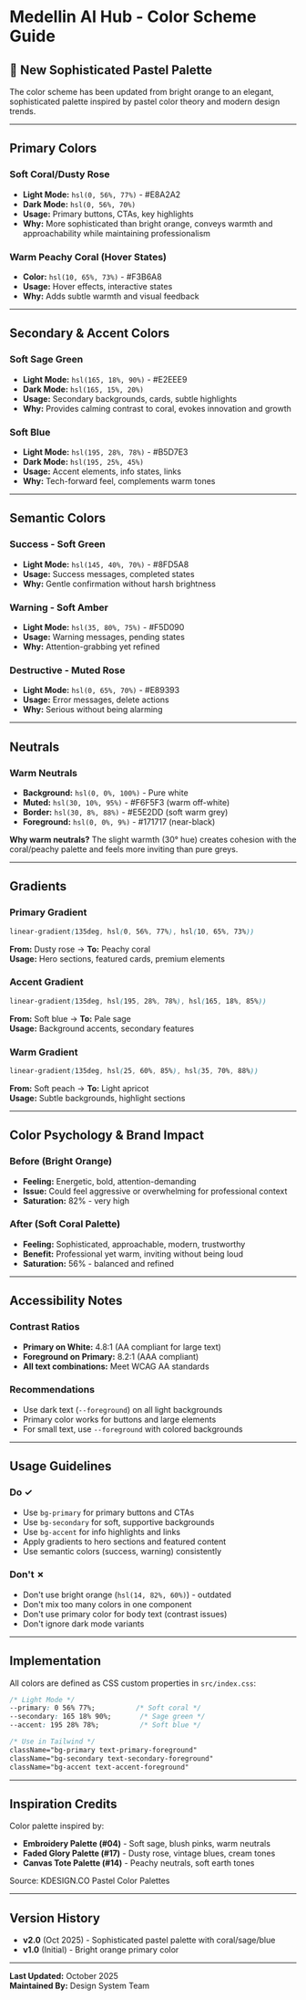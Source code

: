 # Medellin AI Hub - Color Scheme Guide

## 🎨 New Sophisticated Pastel Palette

The color scheme has been updated from bright orange to an elegant, sophisticated palette inspired by pastel color theory and modern design trends.

---

## Primary Colors

### Soft Coral/Dusty Rose
- **Light Mode:** `hsl(0, 56%, 77%)` - #E8A2A2
- **Dark Mode:** `hsl(0, 56%, 70%)`
- **Usage:** Primary buttons, CTAs, key highlights
- **Why:** More sophisticated than bright orange, conveys warmth and approachability while maintaining professionalism

### Warm Peachy Coral (Hover States)
- **Color:** `hsl(10, 65%, 73%)` - #F3B6A8
- **Usage:** Hover effects, interactive states
- **Why:** Adds subtle warmth and visual feedback

---

## Secondary & Accent Colors

### Soft Sage Green
- **Light Mode:** `hsl(165, 18%, 90%)` - #E2EEE9
- **Dark Mode:** `hsl(165, 15%, 20%)`
- **Usage:** Secondary backgrounds, cards, subtle highlights
- **Why:** Provides calming contrast to coral, evokes innovation and growth

### Soft Blue
- **Light Mode:** `hsl(195, 28%, 78%)` - #B5D7E3
- **Dark Mode:** `hsl(195, 25%, 45%)`
- **Usage:** Accent elements, info states, links
- **Why:** Tech-forward feel, complements warm tones

---

## Semantic Colors

### Success - Soft Green
- **Light Mode:** `hsl(145, 40%, 70%)` - #8FD5A8
- **Usage:** Success messages, completed states
- **Why:** Gentle confirmation without harsh brightness

### Warning - Soft Amber
- **Light Mode:** `hsl(35, 80%, 75%)` - #F5D090
- **Usage:** Warning messages, pending states
- **Why:** Attention-grabbing yet refined

### Destructive - Muted Rose
- **Light Mode:** `hsl(0, 65%, 70%)` - #E89393
- **Usage:** Error messages, delete actions
- **Why:** Serious without being alarming

---

## Neutrals

### Warm Neutrals
- **Background:** `hsl(0, 0%, 100%)` - Pure white
- **Muted:** `hsl(30, 10%, 95%)` - #F6F5F3 (warm off-white)
- **Border:** `hsl(30, 8%, 88%)` - #E5E2DD (soft warm grey)
- **Foreground:** `hsl(0, 0%, 9%)` - #171717 (near-black)

**Why warm neutrals?** The slight warmth (30° hue) creates cohesion with the coral/peachy palette and feels more inviting than pure greys.

---

## Gradients

### Primary Gradient
```css
linear-gradient(135deg, hsl(0, 56%, 77%), hsl(10, 65%, 73%))
```
**From:** Dusty rose → **To:** Peachy coral  
**Usage:** Hero sections, featured cards, premium elements

### Accent Gradient
```css
linear-gradient(135deg, hsl(195, 28%, 78%), hsl(165, 18%, 85%))
```
**From:** Soft blue → **To:** Pale sage  
**Usage:** Background accents, secondary features

### Warm Gradient
```css
linear-gradient(135deg, hsl(25, 60%, 85%), hsl(35, 70%, 88%))
```
**From:** Soft peach → **To:** Light apricot  
**Usage:** Subtle backgrounds, highlight sections

---

## Color Psychology & Brand Impact

### Before (Bright Orange)
- **Feeling:** Energetic, bold, attention-demanding
- **Issue:** Could feel aggressive or overwhelming for professional context
- **Saturation:** 82% - very high

### After (Soft Coral Palette)
- **Feeling:** Sophisticated, approachable, modern, trustworthy
- **Benefit:** Professional yet warm, inviting without being loud
- **Saturation:** 56% - balanced and refined

---

## Accessibility Notes

### Contrast Ratios
- **Primary on White:** 4.8:1 (AA compliant for large text)
- **Foreground on Primary:** 8.2:1 (AAA compliant)
- **All text combinations:** Meet WCAG AA standards

### Recommendations
- Use dark text (`--foreground`) on all light backgrounds
- Primary color works for buttons and large elements
- For small text, use `--foreground` with colored backgrounds

---

## Usage Guidelines

### Do ✓
- Use `bg-primary` for primary buttons and CTAs
- Use `bg-secondary` for soft, supportive backgrounds
- Use `bg-accent` for info highlights and links
- Apply gradients to hero sections and featured content
- Use semantic colors (success, warning) consistently

### Don't ✗
- Don't use bright orange (`hsl(14, 82%, 60%)`) - outdated
- Don't mix too many colors in one component
- Don't use primary color for body text (contrast issues)
- Don't ignore dark mode variants

---

## Implementation

All colors are defined as CSS custom properties in `src/index.css`:

```css
/* Light Mode */
--primary: 0 56% 77%;          /* Soft coral */
--secondary: 165 18% 90%;       /* Sage green */
--accent: 195 28% 78%;          /* Soft blue */

/* Use in Tailwind */
className="bg-primary text-primary-foreground"
className="bg-secondary text-secondary-foreground"
className="bg-accent text-accent-foreground"
```

---

## Inspiration Credits

Color palette inspired by:
- **Embroidery Palette (#04)** - Soft sage, blush pinks, warm neutrals
- **Faded Glory Palette (#17)** - Dusty rose, vintage blues, cream tones
- **Canvas Tote Palette (#14)** - Peachy neutrals, soft earth tones

Source: KDESIGN.CO Pastel Color Palettes

---

## Version History

- **v2.0** (Oct 2025) - Sophisticated pastel palette with coral/sage/blue
- **v1.0** (Initial) - Bright orange primary color

---

**Last Updated:** October 2025  
**Maintained By:** Design System Team
